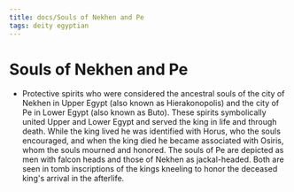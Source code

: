 ```yaml
---
title: docs/Souls of Nekhen and Pe
tags: deity egyptian
---
```


# Souls of Nekhen and Pe
- Protective spirits who were considered the ancestral souls of the city of Nekhen in Upper Egypt (also known as Hierakonopolis) and the city of Pe in Lower Egypt (also known as Buto). These spirits symbolically united Upper and Lower Egypt and served the king in life and through death. While the king lived he was identified with Horus, who the souls encouraged, and when the king died he became associated with Osiris, whom the souls mourned and honored. The souls of Pe are depicted as men with falcon heads and those of Nekhen as jackal-headed. Both are seen in tomb inscriptions of the kings kneeling to honor the deceased king's arrival in the afterlife.